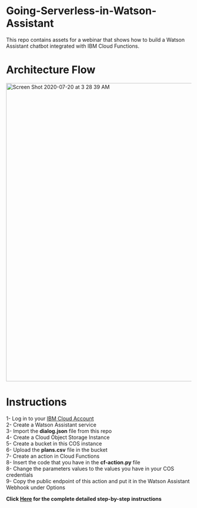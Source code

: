 # Going-Serverless-in-Watson-Assistant
This repo contains assets for a webinar that shows how to build a Watson Assistant chatbot integrated with IBM Cloud Functions.

# Architecture Flow
<img width="809" alt="Screen Shot 2020-07-20 at 3 28 39 AM" src="https://user-images.githubusercontent.com/15332386/122041699-48104800-cdea-11eb-804c-7667f094ea04.png">


# Instructions
1- Log in to your [IBM Cloud Account](https://ibm.biz/BdfFsS) <br>
2- Create a Watson Assistant service <br>
3- Import the **dialog.json** file from this repo <br>
4- Create a Cloud Object Storage Instance  <br>
5- Create a bucket in this COS instance  <br>
6- Upload the **plans.csv** file in the bucket <br> 
7- Create an action in Cloud Functions <br>
8- Insert the code that you have in the **cf-action.py** file <br>
8- Change the parameters values to the values you have in your COS credentials <br>
9- Copy the public endpoint of this action and put it in the Watson Assistant Webhook under Options <br>

**Click [Here](https://khalil-faraj.gitbook.io/go-serverless-with-watson-assistant/) for the complete detailed step-by-step instructions** 


